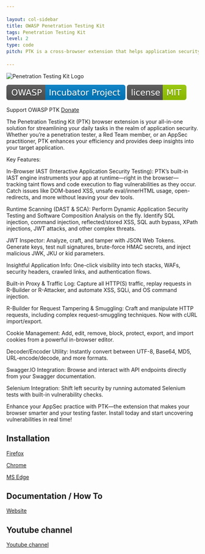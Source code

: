 ```yaml
---

layout: col-sidebar
title: OWASP Penetration Testing Kit
tags: Penetration Testing Kit
level: 2
type: code
pitch: PTK is a cross-browser extension that helps application security practitioners to get an insight into the app and do runtime scanning for SQL, XSS, OS Command injections, and more. 

---
```

![Penetration Testing Kit Logo](https://raw.githubusercontent.com/DenisPodgurskii/pentestkit/master/src/ptk/browser/assets/images/ptk_icon_small.png) 


![OWASP Incubator](https://raw.githubusercontent.com/OWASP/www-project-penetration-testing-kit/main/assets/images/OWASP_Incubator_Project.svg) [![License](https://raw.githubusercontent.com/OWASP/www-project-penetration-testing-kit/main/assets/images/License_MIT.svg)](https://opensource.org/licenses/MIT) 

Support OWASP PTK [Donate](https://www.paypal.com/donate/?hosted_button_id=RNE87MVGX576E)

The Penetration Testing Kit (PTK) browser extension is your all-in-one solution for streamlining your daily tasks in the realm of application security. Whether you’re a penetration tester, a Red Team member, or an AppSec practitioner, PTK enhances your efficiency and provides deep insights into your target application.

Key Features:

In-Browser IAST (Interactive Application Security Testing):
PTK’s built-in IAST engine instruments your app at runtime—right in the browser—tracking taint flows and code execution to flag vulnerabilities as they occur. Catch issues like DOM-based XSS, unsafe eval/innerHTML usage, open-redirects, and more without leaving your dev tools.

Runtime Scanning (DAST & SCA):
Perform Dynamic Application Security Testing and Software Composition Analysis on the fly. Identify SQL injection, command injection, reflected/stored XSS, SQL auth bypass, XPath injections, JWT attacks, and other complex threats.

JWT Inspector:
Analyze, craft, and tamper with JSON Web Tokens. Generate keys, test null signatures, brute-force HMAC secrets, and inject malicious JWK, JKU or kid parameters.

Insightful Application Info:
One-click visibility into tech stacks, WAFs, security headers, crawled links, and authentication flows.

Built-in Proxy & Traffic Log:
Capture all HTTP(S) traffic, replay requests in R-Builder or R-Attacker, and automate XSS, SQLi, and OS command injection.

R-Builder for Request Tampering & Smuggling:
Craft and manipulate HTTP requests, including complex request-smuggling techniques. Now with cURL import/export.

Cookie Management:
Add, edit, remove, block, protect, export, and import cookies from a powerful in-browser editor.

Decoder/Encoder Utility:
Instantly convert between UTF-8, Base64, MD5, URL-encode/decode, and more formats.

Swagger.IO Integration:
Browse and interact with API endpoints directly from your Swagger documentation.

Selenium Integration:
Shift left security by running automated Selenium tests with built-in vulnerability checks.

Enhance your AppSec practice with PTK—the extension that makes your browser smarter and your testing faster. Install today and start uncovering vulnerabilities in real time!


## Installation

[Firefox](https://addons.mozilla.org/en-US/firefox/addon/penetration-testing-kit/) 

[Chrome](https://chrome.google.com/webstore/detail/penetration-testing-kit/ojkchikaholjmcnefhjlbohackpeeknd) 

[MS Edge](https://microsoftedge.microsoft.com/addons/detail/penetration-testing-kit/knjnghhnhcpcglfdjppffbpfndeebkdm) 


## Documentation / How To

[Website](https://pentestkit.co.uk/) 


## Youtube channel

[Youtube channel](https://www.youtube.com/channel/UCbEcTounPkV1aitE1egXfqw) 


